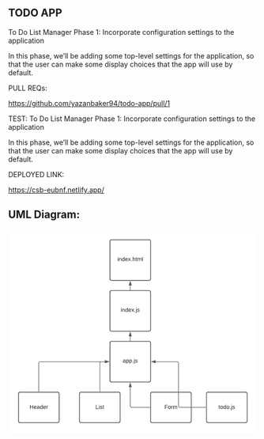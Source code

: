## TODO APP
To Do List Manager Phase 1: Incorporate configuration settings to the application

In this phase, we’ll be adding some top-level settings for the application, so that the user can make some display choices that the app will use by default.

PULL REQs:

https://github.com/yazanbaker94/todo-app/pull/1

TEST: 
To Do List Manager Phase 1: Incorporate configuration settings to the application

In this phase, we’ll be adding some top-level settings for the application, so that the user can make some display choices that the app will use by default.

DEPLOYED LINK:

https://csb-eubnf.netlify.app/





## UML Diagram:
![todo.png](todo.png)
